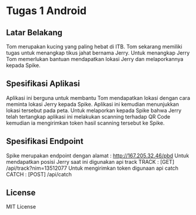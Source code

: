 # Tugas 1 Android

## Latar Belakang
Tom merupakan kucing yang paling hebat di ITB. Tom sekarang memiliki tugas untuk menangkap 
tikus jahat bernama Jerry. Untuk menangkap Jerry Tom memerlukan bantuan mendapatkan lokasi Jerry dan melaporkannya kepada Spike.

## Spesifikasi Aplikasi
Aplikasi ini berguna untuk membantu Tom mendapatkan lokasi dengan cara meminta lokasi Jerry kepada Spike. 
Aplikasi ini kemudian menunjukkan lokasi tersebut pada peta. 
Untuk melaporkan kepada Spike bahwa Jerry telah tertangkap aplikasi ini melakukan scanning terhadap QR Code 
kemudian ia mengirimkan token hasil scanning tersebut ke Spike.

## Spesifikasi Endpoint
Spike merupakan endpoint dengan alamat : http://167.205.32.46/pbd
Untuk mendapatkan posisi Jerry saat ini digunakan api track TRACK : [GET] /api/track?nim=13512077
Untuk mengirimkan token digunaan api catch CATCH : [POST] /api/catch

## License

MIT License
